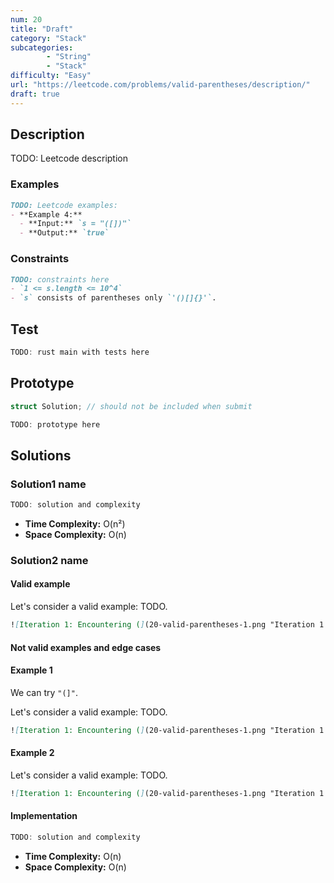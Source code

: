 ```yaml
---
num: 20
title: "Draft"
category: "Stack"
subcategories: 
        - "String"
        - "Stack"
difficulty: "Easy"
url: "https://leetcode.com/problems/valid-parentheses/description/"
draft: true
---
```


## Description

TODO: Leetcode description

### Examples

```md
TODO: Leetcode examples:
- **Example 4:**
  - **Input:** `s = "([])"`
  - **Output:** `true`
```

### Constraints
```md
TODO: constraints here
- `1 <= s.length <= 10^4`
- `s` consists of parentheses only `'()[]{}'`.
```

## Test

```rust
TODO: rust main with tests here
```

## Prototype

```rust
struct Solution; // should not be included when submit

TODO: prototype here
```

## Solutions

### Solution1 name


```rust
TODO: solution and complexity
```

- **Time Complexity:** O(n²)  
- **Space Complexity:** O(n)


### Solution2 name


#### Valid example

Let's consider a valid example: TODO.

```md
![Iteration 1: Encountering (](20-valid-parentheses-1.png "Iteration 1: Pushing ( onto the stack")  
```

#### Not valid examples and edge cases

#### Example 1
We can try `"(]"`.

Let's consider a valid example: TODO.

```md
![Iteration 1: Encountering (](20-valid-parentheses-1.png "Iteration 1: Pushing ( onto the stack")  
```

#### Example 2

Let's consider a valid example: TODO.

```md
![Iteration 1: Encountering (](20-valid-parentheses-1.png "Iteration 1: Pushing ( onto the stack")  
```

#### Implementation

```rust
TODO: solution and complexity
```


- **Time Complexity:** O(n)  
- **Space Complexity:** O(n)